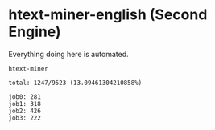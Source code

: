 # htext-miner-english (Second Engine)

Everything doing here is automated.

```
htext-miner

total: 1247/9523 (13.09461304210858%)

job0: 281
job1: 318
job2: 426
job3: 222
```